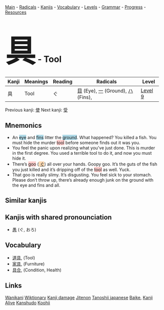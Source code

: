 <style> bigfont {font-size: 100px}</style>
[Main](../README.md) -
[Radicals](../radicals.md) -
[Kanjis](../kanjis.md) -
[Vocabulary](../vocabulary.md) -
[Levels](../levels.md) -
[Grammar](../grammar.md) - 
[Progress](../progress.md) -
[Resources](../resources.md)
# <bigfont> 具</bigfont> - Tool 

| Kanji | Meanings | Reading | Radicals | Level |
| --- | --- | --- | --- | --- |
| 具 | Tool | ぐ | [目](../radicals/目.md) (Eye), [一](../radicals/一.md) (Ground), [ハ](../radicals/ハ.md) (Fins),  | [Level 9](../levels/wk_level9.md) |

Previous kanji: [使](使.md) Next kanji: [受](受.md) 

## Mnemonics
 * An <span style="background-color:#ADD8E6"> eye</span> and <span style="background-color:#ADD8E6"> fins</span> litter the <span style="background-color:#ADD8E6"> ground</span>. What happened? You killed a fish. You must hide the murder <span style="background-color:#ffcccb"> tool</span> before someone finds out it was you.
* You feel the panic upon realizing what you've just done. This is murder in the first degree. You used a terrible tool to do it, and now you must hide it.
* There’s <span style="background-color:#ffcccb"> goo</span> (<span style="background-color:#fed8b1"> [ぐ](https://jisho.org/search/ぐ)</span>) all over your hands. Goopy goo. It’s the guts of the fish you just killed and it’s dripping off of the <span style="background-color:#ffcccb"> tool</span> as well. Yuck.
* That goo is really slimy. It’s disgusting. You feel sick to your stomach. Please don’t throw up, there’s already enough junk on the ground with the eye and fins and all.


## Similar kanjis
 


## Kanjis with shared pronounciation
 * [愚](愚.md) (ぐ, おろ)



## Vocabulary
 * [道具](../vocabulary/具.md), (Tool)
* [家具](../vocabulary/具.md), (Furniture)
* [具合](../vocabulary/具.md), (Condition, Health)




## Links 


[Wanikani](https://www.wanikani.com/kanji/具)
[Wiktionary](https://en.wiktionary.org/wiki/具)
[Kanji damage](http://www.kanjidamage.com/kanji/search?utf8=✓&q=具)
[Jitenon](https://jitenon.com/kanji/具)
[Tanoshii japanese](https://www.tanoshiijapanese.com/dictionary/kanji.cfm?k=具)
[Baike](https://baike.baidu.com/item/具),
[Kanji Alive](https://app.kanjialive.com/具)
[Kanshudo](https://www.kanshudo.com/searchmn?q=具)
[Koohii](https://kanji.koohii.com/study/kanji/具)
